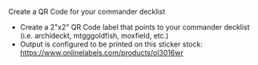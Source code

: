 Create a QR Code for your commander decklist
 * Create a 2"x2" QR Code label that points to your commander decklist (i.e. archideckt, mtgggoldfish, moxfield, etc.)
 * Output is configured to be printed on this sticker stock:  https://www.onlinelabels.com/products/ol3016wr
